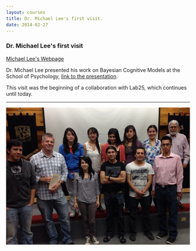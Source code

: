 ```yaml
---
layout: courses
title: Dr. Michael Lee's first visit.
date: 2014-02-27
---
```


### Dr. Michael Lee's first visit
<a class='link' href="http://faculty.sites.uci.edu/mdlee/">Michael Lee's Webpage</a>

Dr. Michael Lee presented his work on Bayesian Cognitive Models at the School of Psychology, <a class='link' href="/presentations/Lee_BayesianBenefits.pdf">link to the presentation</a>.

This visit was the beginning of a collaboration with Lab25, which continues until today.


----
![Alt text](/LabPictures/IMG_1293.JPG)
